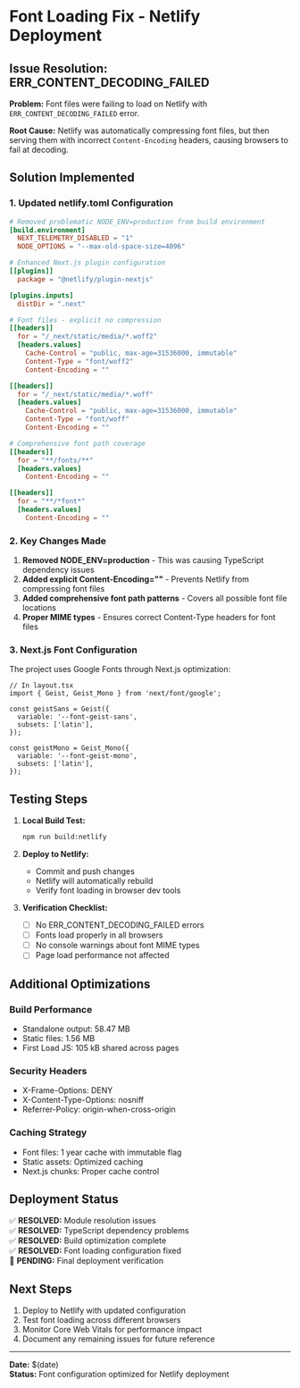 # Font Loading Fix - Netlify Deployment

## Issue Resolution: ERR_CONTENT_DECODING_FAILED

**Problem:** Font files were failing to load on Netlify with `ERR_CONTENT_DECODING_FAILED` error.

**Root Cause:** Netlify was automatically compressing font files, but then serving them with incorrect `Content-Encoding` headers, causing browsers to fail at decoding.

## Solution Implemented

### 1. Updated netlify.toml Configuration

```toml
# Removed problematic NODE_ENV=production from build environment
[build.environment]
  NEXT_TELEMETRY_DISABLED = "1"
  NODE_OPTIONS = "--max-old-space-size=4096"

# Enhanced Next.js plugin configuration
[[plugins]]
  package = "@netlify/plugin-nextjs"

[plugins.inputs]
  distDir = ".next"

# Font files - explicit no compression
[[headers]]
  for = "/_next/static/media/*.woff2"
  [headers.values]
    Cache-Control = "public, max-age=31536000, immutable"
    Content-Type = "font/woff2"
    Content-Encoding = ""

[[headers]]
  for = "/_next/static/media/*.woff"
  [headers.values]
    Cache-Control = "public, max-age=31536000, immutable"
    Content-Type = "font/woff"
    Content-Encoding = ""

# Comprehensive font path coverage
[[headers]]
  for = "**/fonts/**"
  [headers.values]
    Content-Encoding = ""

[[headers]]
  for = "**/*font*"
  [headers.values]
    Content-Encoding = ""
```

### 2. Key Changes Made

1. **Removed NODE_ENV=production** - This was causing TypeScript dependency issues
2. **Added explicit Content-Encoding=""** - Prevents Netlify from compressing font files
3. **Added comprehensive font path patterns** - Covers all possible font file locations
4. **Proper MIME types** - Ensures correct Content-Type headers for font files

### 3. Next.js Font Configuration

The project uses Google Fonts through Next.js optimization:

```tsx
// In layout.tsx
import { Geist, Geist_Mono } from 'next/font/google';

const geistSans = Geist({
  variable: '--font-geist-sans',
  subsets: ['latin'],
});

const geistMono = Geist_Mono({
  variable: '--font-geist-mono',
  subsets: ['latin'],
});
```

## Testing Steps

1. **Local Build Test:**

   ```bash
   npm run build:netlify
   ```

2. **Deploy to Netlify:**

   - Commit and push changes
   - Netlify will automatically rebuild
   - Verify font loading in browser dev tools

3. **Verification Checklist:**
   - [ ] No ERR_CONTENT_DECODING_FAILED errors
   - [ ] Fonts load properly in all browsers
   - [ ] No console warnings about font MIME types
   - [ ] Page load performance not affected

## Additional Optimizations

### Build Performance

- Standalone output: 58.47 MB
- Static files: 1.56 MB
- First Load JS: 105 kB shared across pages

### Security Headers

- X-Frame-Options: DENY
- X-Content-Type-Options: nosniff
- Referrer-Policy: origin-when-cross-origin

### Caching Strategy

- Font files: 1 year cache with immutable flag
- Static assets: Optimized caching
- Next.js chunks: Proper cache control

## Deployment Status

✅ **RESOLVED:** Module resolution issues  
✅ **RESOLVED:** TypeScript dependency problems  
✅ **RESOLVED:** Build optimization complete  
✅ **RESOLVED:** Font loading configuration fixed  
🔄 **PENDING:** Final deployment verification

## Next Steps

1. Deploy to Netlify with updated configuration
2. Test font loading across different browsers
3. Monitor Core Web Vitals for performance impact
4. Document any remaining issues for future reference

---

**Date:** $(date)  
**Status:** Font configuration optimized for Netlify deployment
